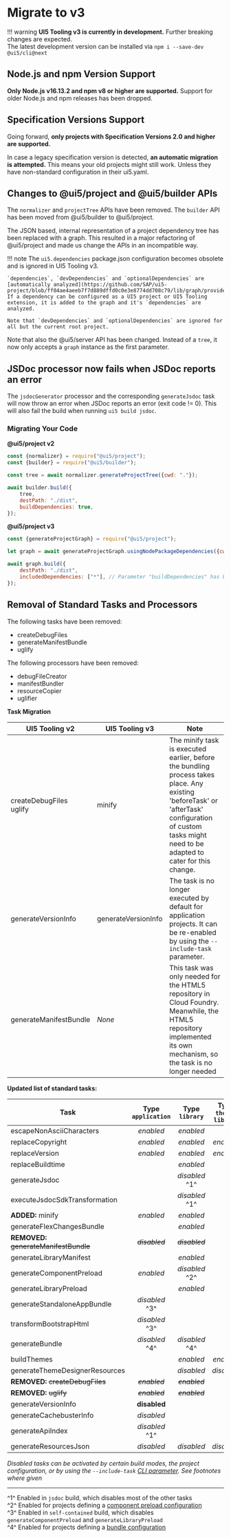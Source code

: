# Migrate to v3

!!! warning
    **UI5 Tooling v3 is currently in development.** Further breaking changes are expected.  
    The latest development version can be installed via `npm i --save-dev @ui5/cli@next`

## Node.js and npm Version Support

**Only Node.js v16.13.2 and npm v8 or higher are supported.**
Support for older Node.js and npm releases has been dropped.

## Specification Versions Support

Going forward, **only projects with Specification Versions 2.0 and higher are supported.**

In case a legacy specification version is detected, **an automatic migration is attempted.**
This means your old projects might still work. Unless they have non-standard configuration in their ui5.yaml.

## Changes to @ui5/project and @ui5/builder APIs

The `normalizer` and `projectTree` APIs have been removed. The `builder` API has been moved from @ui5/builder to @ui5/project.

The JSON based, internal representation of a project dependency tree has been replaced with a graph. This resulted in a major refactoring of @ui5/project and made us change the APIs in an incompatible way.

!!! note
    The `ui5.dependencies` package.json configuration becomes obsolete and is ignored in UI5 Tooling v3.

    `dependencies`, `devDependencies` and `optionalDependencies` are [automatically analyzed](https://github.com/SAP/ui5-project/blob/ff04ae4aeeb7f7d889dffd0c0e3e8774dd708c79/lib/graph/providers/NodePackageDependencies.js#L104).
    If a dependency can be configured as a UI5 project or UI5 Tooling extension, it is added to the graph and it's `dependencies` are analyzed.

    Note that `devDependencies` and `optionalDependencies` are ignored for all but the current root project.

Note that also the @ui5/server API has been changed. Instead of a `tree`, it now only accepts a `graph` instance as the first parameter.

## JSDoc processor now fails when JSDoc reports an error

The `jsdocGenerator` processor and the corresponding `generateJsdoc` task will now throw an error when JSDoc reports an error (exit code != 0). This will also fail the build when running `ui5 build jsdoc`.

### Migrating Your Code

**@ui5/project v2**

````javascript
const {normalizer} = require("@ui5/project");
const {builder} = require("@ui5/builder");

const tree = await normalizer.generateProjectTree({cwd: "."});

await builder.build({
    tree,
    destPath: "./dist",
    buildDependencies: true,
});
````

**@ui5/project v3**

````javascript
const {generateProjectGraph} = require("@ui5/project");

let graph = await generateProjectGraph.usingNodePackageDependencies({cwd: "."});

await graph.build({
    destPath: "./dist",
    includedDependencies: ["*"], // Parameter "buildDependencies" has been removed
});
````

## Removal of Standard Tasks and Processors

The following tasks have been removed:

- createDebugFiles
- generateManifestBundle
- uglify

The following processors have been removed:

- debugFileCreator
- manifestBundler
- resourceCopier
- uglifier

**Task Migration**

| UI5 Tooling v2              | UI5 Tooling v3              | Note |
| --------------------------- | --------------------------- | ------------------------- |
| createDebugFiles<br/>uglify | minify                      | The minify task is executed earlier, before the bundling process takes place. Any existing 'beforeTask' or 'afterTask' configuration of custom tasks might need to be adapted to cater for this change. |
| generateVersionInfo         | generateVersionInfo         | The task is no longer executed by default for application projects. It can be re-enabled by using the `--include-task` parameter. |
| generateManifestBundle      | *None*                      | This task was only needed for the HTML5 repository in Cloud Foundry. Meanwhile, the HTML5 repository implemented its own mechanism, so the task is no longer needed |


**Updated list of standard tasks:**

| Task                      | Type `application` | Type `library` | Type `theme-library` |
| ------------------------- | :----------------: | :------------: | :------------------: |
| escapeNonAsciiCharacters  | *enabled*          | *enabled*      |                      |
| replaceCopyright          | *enabled*          | *enabled*      | *enabled*            |
| replaceVersion            | *enabled*          | *enabled*      | *enabled*            |
| replaceBuildtime          |                    | *enabled*      |                      |
| generateJsdoc             |                    | *disabled* ^1^ |                      |
| executeJsdocSdkTransformation |                | *disabled* ^1^ |                      |
| **ADDED:** minify         | *enabled*          | *enabled*      |                      |
| generateFlexChangesBundle |                    | *enabled*      |                      |
| **REMOVED:** ~~generateManifestBundle~~ | *~~disabled~~* | *~~disabled~~* |            |
| generateLibraryManifest   |                    | *enabled*      |                      |
| generateComponentPreload  | *enabled*          | *disabled* ^2^ |                      |
| generateLibraryPreload    |                    | *enabled*      |                      |
| generateStandaloneAppBundle | *disabled* ^3^   |                |                      |
| transformBootstrapHtml    | *disabled* ^3^     |                |                      |
| generateBundle            | *disabled* ^4^     | *disabled* ^4^ |                      |
| buildThemes               |                    | *enabled*      | *enabled*            |
| generateThemeDesignerResources |               | *disabled*     | *disabled*           |
| **REMOVED:** ~~createDebugFiles~~ | *~~enabled~~* | *~~enabled~~* |                    | 
| **REMOVED:** ~~uglify~~   | *~~enabled~~*      | *~~enabled~~*  |                      |
| generateVersionInfo       | **disabled**       |                |                      |
| generateCachebusterInfo   | *disabled*         |                |                      |
| generateApiIndex          | *disabled* ^1^     |                |                      |
| generateResourcesJson     | *disabled*         | *disabled*     | *disabled*           |

*Disabled tasks can be activated by certain build modes, the project configuration, or by using the `--include-task` [CLI parameter](../pages/CLI.md#ui5-build). See footnotes where given* 

---

^1^ Enabled in `jsdoc` build, which disables most of the other tasks  
^2^ Enabled for projects defining a [component preload configuration](../pages/Configuration.md#component-preload-generation)  
^3^ Enabled in `self-contained` build, which disables `generateComponentPreload` and `generateLibraryPreload`  
^4^ Enabled for projects defining a [bundle configuration](../pages/Configuration.md#custom-bundling)  
